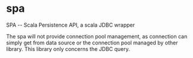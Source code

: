 spa
===

SPA -- Scala Persistence API, a scala JDBC wrapper



The spa will not provide connection pool management, as connection can simply get from data source or the connection pool
managed by other library. This library only concerns the JDBC query.

